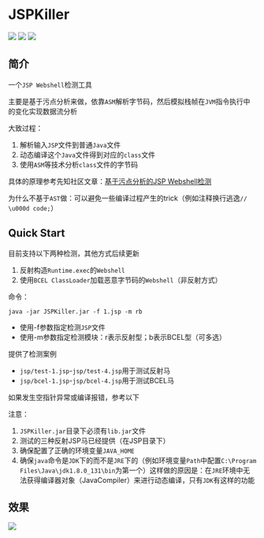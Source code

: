 # JSPKiller

![](https://img.shields.io/badge/build-passing-brightgreen)
![](https://img.shields.io/badge/ASM-9.2-blue)
![](https://img.shields.io/badge/Java-8-red)

## 简介

一个`JSP Webshell`检测工具

主要是基于污点分析来做，依靠`ASM`解析字节码，然后模拟栈帧在`JVM`指令执行中的变化实现数据流分析

大致过程：
1. 解析输入`JSP`文件到普通`Java`文件
2. 动态编译这个`Java`文件得到对应的`class`文件
3. 使用`ASM`等技术分析`class`文件的字节码

具体的原理参考先知社区文章：[基于污点分析的JSP Webshell检测](https://xz.aliyun.com/t/10622)

为什么不基于`AST`做：可以避免一些编译过程产生的trick（例如注释换行逃逸`// \u000d code;`）

## Quick Start

目前支持以下两种检测，其他方式后续更新

1. 反射构造`Runtime.exec`的`Webshell`
2. 使用`BCEL ClassLoader`加载恶意字节码的`Webshell`（非反射方式）

命令：

`java -jar JSPKiller.jar -f 1.jsp -m rb`

- 使用-f参数指定检测`JSP`文件
- 使用-m参数指定检测模块：r表示反射型；b表示BCEL型（可多选）

提供了检测案例
- `jsp/test-1.jsp`-`jsp/test-4.jsp`用于测试反射马
- `jsp/bcel-1.jsp`-`jsp/bcel-4.jsp`用于测试BCEL马

如果发生空指针异常或编译报错，参考以下

注意：
1. `JSPKiller.jar`目录下必须有`lib.jar`文件
2. 测试的三种反射JSP马已经提供（在JSP目录下）
3. 确保配置了正确的环境变量`JAVA_HOME`
4. 确保`java`命令是`JDK`下的而不是`JRE`下的（例如环境变量`Path`中配置`C:\Program Files\Java\jdk1.8.0_131\bin`为第一个）这样做的原因是：在`JRE`环境中无法获得编译器对象（JavaCompiler）来进行动态编译，只有`JDK`有这样的功能

## 效果

![](/img/1.png)

